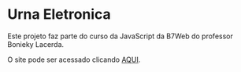 # Urna Eletronica
Este projeto faz parte do curso da JavaScript da B7Web do professor Bonieky Lacerda. 

 O site pode ser acessado clicando [AQUI](https://dennisberg13100.github.io/urna_eletronica).
